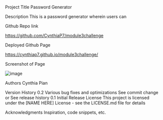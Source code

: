 Project Title
Password Generator

Description
This is a password generator wherein users can 

Github  Repo link

https://github.com/CynthiaP7/module3challenge


Deployed Github Page

 https://cynthiap7.github.io/module3challenge/
 

Screenshot of Page

![image](https://github.com/CynthiaP7/module3challenge/assets/122586416/ebb3a481-cfcb-4c58-83a8-c5bda1be1560)

Authors
Cynthia Pian



Version History
0.2
Various bug fixes and optimizations
See commit change or See release history
0.1
Initial Release
License
This project is licensed under the [NAME HERE] License - see the LICENSE.md file for details

Acknowledgments
Inspiration, code snippets, etc.

